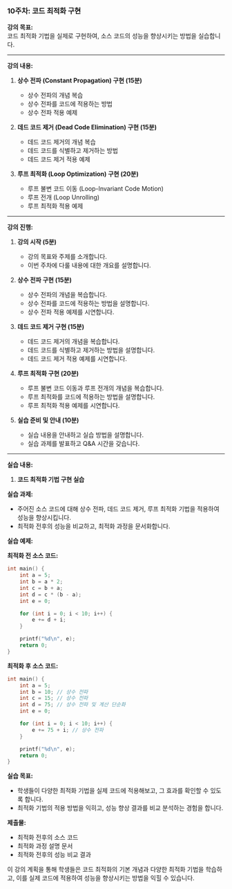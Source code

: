 ### 10주차: 코드 최적화 구현

**강의 목표:**  
코드 최적화 기법을 실제로 구현하여, 소스 코드의 성능을 향상시키는 방법을 실습합니다.

---

**강의 내용:**

1. **상수 전파 (Constant Propagation) 구현 (15분)**
   - 상수 전파의 개념 복습
   - 상수 전파를 코드에 적용하는 방법
   - 상수 전파 적용 예제

2. **데드 코드 제거 (Dead Code Elimination) 구현 (15분)**
   - 데드 코드 제거의 개념 복습
   - 데드 코드를 식별하고 제거하는 방법
   - 데드 코드 제거 적용 예제

3. **루프 최적화 (Loop Optimization) 구현 (20분)**
   - 루프 불변 코드 이동 (Loop-Invariant Code Motion)
   - 루프 전개 (Loop Unrolling)
   - 루프 최적화 적용 예제

---

**강의 진행:**

1. **강의 시작 (5분)**
   - 강의 목표와 주제를 소개합니다.
   - 이번 주차에 다룰 내용에 대한 개요를 설명합니다.

2. **상수 전파 구현 (15분)**
   - 상수 전파의 개념을 복습합니다.
   - 상수 전파를 코드에 적용하는 방법을 설명합니다.
   - 상수 전파 적용 예제를 시연합니다.

3. **데드 코드 제거 구현 (15분)**
   - 데드 코드 제거의 개념을 복습합니다.
   - 데드 코드를 식별하고 제거하는 방법을 설명합니다.
   - 데드 코드 제거 적용 예제를 시연합니다.

4. **루프 최적화 구현 (20분)**
   - 루프 불변 코드 이동과 루프 전개의 개념을 복습합니다.
   - 루프 최적화를 코드에 적용하는 방법을 설명합니다.
   - 루프 최적화 적용 예제를 시연합니다.

5. **실습 준비 및 안내 (10분)**
   - 실습 내용을 안내하고 실습 방법을 설명합니다.
   - 실습 과제를 발표하고 Q&A 시간을 갖습니다.

---

**실습 내용:**

1. **코드 최적화 기법 구현 실습**

**실습 과제:**
- 주어진 소스 코드에 대해 상수 전파, 데드 코드 제거, 루프 최적화 기법을 적용하여 성능을 향상시킵니다.
- 최적화 전후의 성능을 비교하고, 최적화 과정을 문서화합니다.

**실습 예제:**

**최적화 전 소스 코드:**

```c
int main() {
    int a = 5;
    int b = a * 2;
    int c = b + a;
    int d = c * (b - a);
    int e = 0;

    for (int i = 0; i < 10; i++) {
        e += d + i;
    }

    printf("%d\n", e);
    return 0;
}
```

**최적화 후 소스 코드:**

```c
int main() {
    int a = 5;
    int b = 10; // 상수 전파
    int c = 15; // 상수 전파
    int d = 75; // 상수 전파 및 계산 단순화
    int e = 0;

    for (int i = 0; i < 10; i++) {
        e += 75 + i; // 상수 전파
    }

    printf("%d\n", e);
    return 0;
}
```

**실습 목표:**
- 학생들이 다양한 최적화 기법을 실제 코드에 적용해보고, 그 효과를 확인할 수 있도록 합니다.
- 최적화 기법의 적용 방법을 익히고, 성능 향상 결과를 비교 분석하는 경험을 합니다.

**제출물:**
- 최적화 전후의 소스 코드
- 최적화 과정 설명 문서
- 최적화 전후의 성능 비교 결과

이 강의 계획을 통해 학생들은 코드 최적화의 기본 개념과 다양한 최적화 기법을 학습하고, 이를 실제 코드에 적용하여 성능을 향상시키는 방법을 익힐 수 있습니다.